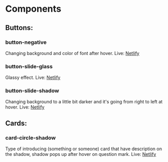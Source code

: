 # Components
## Buttons:
### button-negative
  Changing background and color of font after hover.
  Live: [Netlify]('https://button-negative.netlify.app/')
  
### button-slide-glass
  Glassy effect.
  Live: [Netlify]('https://button-slide-glass.netlify.app/')
  
### button-slide-shadow
  Changing background to a little bit darker and it's going from right to left at hover.
  Live: [Netlify]('https://button-slide-shadow.netlify.app/')
  
## Cards:
### card-circle-shadow
  Type of introducing (something or someone) card that have description on the shadow,
  shadow pops up after hover on question mark.
  Live: [Netlify]('https://card-circle-shadow.netlify.app/')
